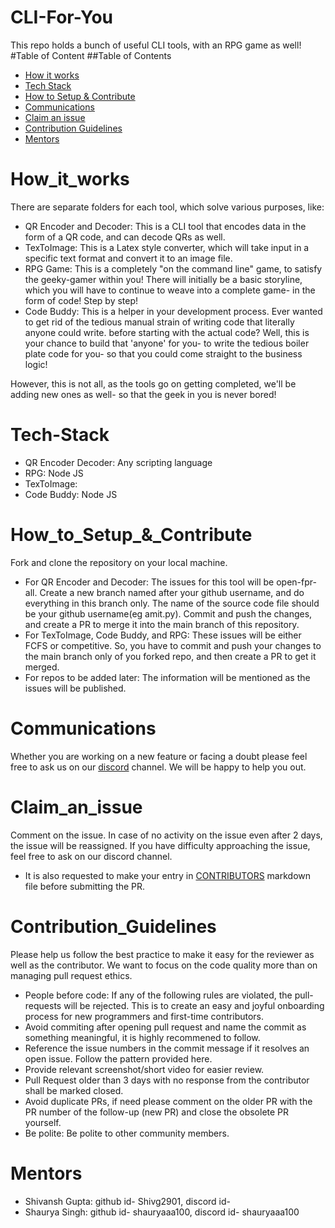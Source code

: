 # CLI-For-You
This repo holds a bunch of useful CLI tools, with an RPG game as well!
#Table of Content
##Table of Contents
- [How it works](#How_it_works)
- [Tech Stack](#Tech-Stack)
- [How to Setup & Contribute](#How_to_Setup_&_Contribute)
- [Communications](#Communications)
- [Claim an issue](#Claim_an_issue)
- [Contribution Guidelines](#Contribution-Guidelines)
- [Mentors](#Mentors)
  
# How_it_works
There are separate folders for each tool, which solve various purposes, like:
- QR Encoder and Decoder: This is a CLI tool that encodes data in the form of a QR code, and can decode QRs as well. 
- TexToImage: This is a Latex style converter, which will take input in a specific text format and convert it to an image file.
- RPG Game: This is a completely "on the command line" game, to satisfy the geeky-gamer within you! There will initially be a basic storyline, which you will have to continue to weave into a complete game- in the form of code! Step by step!
- Code Buddy: This is a helper in your development process. Ever wanted to get rid of the tedious manual strain of writing code that literally anyone could write. before starting with the actual code? Well, this is your chance to build that 'anyone' for you- to write the tedious boiler plate code for you- so that you could come straight to the business logic!

However, this is not all, as the tools go on getting completed, we'll be adding new ones as well- so that the geek in you is never bored!

# Tech-Stack
- QR Encoder Decoder: Any scripting language
- RPG: Node JS
- TexToImage:
- Code Buddy: Node JS

# How_to_Setup_&_Contribute
Fork and clone the repository on your local machine.
- For QR Encoder and Decoder: The issues for this tool will be open-fpr-all. Create a new branch named after your github username, and do everything in this branch only. The name of the source code file should be your github username(eg amit.py). Commit and push the changes, and create a PR to merge it into the main branch of this repository.
- For TexToImage, Code Buddy, and RPG: These issues will be either FCFS or competitive. So, you have to commit and push your changes to the main branch only of you forked repo, and then create a PR to get it merged.
- For repos to be added later: The information will be mentioned as the issues will be published.

# Communications
Whether you are working on a new feature or facing a doubt please feel free to ask us on our [discord](https://discord.gg/uNdynbJ5) channel. We will be happy to help you out.

# Claim_an_issue
Comment on the issue. In case of no activity on the issue even after 2 days, the issue will be reassigned. If you have difficulty approaching the issue, feel free to ask on our discord channel.
- It is also requested to make your entry in [CONTRIBUTORS](contributors.md) markdown file before submitting the PR.

# Contribution_Guidelines
Please help us follow the best practice to make it easy for the reviewer as well as the contributor. We want to focus on the code quality more than on managing pull request ethics.

- People before code: If any of the following rules are violated, the pull-requests will be rejected. This is to create an easy and joyful onboarding process for new programmers and first-time contributors.
- Avoid commiting after opening pull request and name the commit as something meaningful, it is highly recommened to follow.
- Reference the issue numbers in the commit message if it resolves an open issue. Follow the pattern provided here.
- Provide relevant screenshot/short video for easier review.
- Pull Request older than 3 days with no response from the contributor shall be marked closed.
- Avoid duplicate PRs, if need please comment on the older PR with the PR number of the follow-up (new PR) and close the obsolete PR yourself.
- Be polite: Be polite to other community members.

# Mentors
- Shivansh Gupta: github id- Shivg2901, discord id- 
- Shaurya Singh: github id- shauryaaa100, discord id- shauryaaa100
